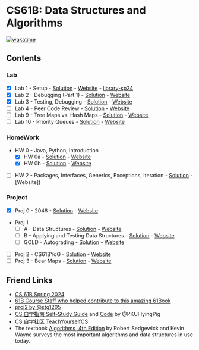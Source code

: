 # CS61B: Data Structures and Algorithms

[![wakatime](https://wakatime.com/badge/github/talentestors/CS61B-sp24.svg)](https://wakatime.com/badge/github/talentestors/CS61B-sp24)

## Contents

### Lab

- [x] Lab 1 - Setup - [Solution](lab/lab01) - [Website](https://sp24.datastructur.es/labs/lab01/) - [library-sp24](https://github.com/Berkeley-CS61B/library-sp24/)
- [x] Lab 2 - Debugging (Part 1) - [Solution](lab/lab02) - [Website](https://sp24.datastructur.es/labs/lab02/)
- [x] Lab 3 - Testing, Debugging - [Solution](lab/lab03/) - [Website](https://sp24.datastructur.es/labs/lab03/)
- [ ] Lab 4 - Peer Code Review - [Solution](lab4/) - [Website](https://sp24.datastructur.es/materials/lab/lab4/lab4)
- [ ] Lab 9 - Tree Maps vs. Hash Maps - [Solution](lab9/) - [Website](https://sp24.datastructur.es/materials/lab/lab9/lab9)
- [ ] Lab 10 - Priority Queues - [Solution](lab10/) - [Website](https://sp24.datastructur.es/materials/lab/lab10/lab10)

### HomeWork

- HW 0 - Java, Python, Introduction
  - [x] HW 0a - [Solution](hw/hw0) - [Website](https://sp24.datastructur.es/homeworks/hw0/hw0a/)
  - [x] HW 0b - [Solution](hw/hw0/hw0b) - [Website](https://sp24.datastructur.es/homeworks/hw0/hw0b/)
- [ ] HW 2 - Packages, Interfaces, Generics, Exceptions, Iteration - [Solution](hw1/) - [Website](

### Project

- [x] Proj 0 - 2048 - [Solution](proj/proj0/) - [Website](https://sp24.datastructur.es/projects/proj0/)
- Proj 1
  - [ ] A - Data Structures - [Solution](proj1a/) - [Website](https://sp24.datastructur.es/materials/proj/proj1a/proj1a)
  - [ ] B - Applying and Testing Data Structures - [Solution](proj1b/) - [Website](https://sp24.datastructur.es/materials/proj/proj1b/proj1b)
  - [ ] GOLD - Autograding - [Solution](proj1gold/) - [Website](https://sp24.datastructur.es/materials/proj/proj1gold/proj1gold)
- [ ] Proj 2 - CS61BYoG - [Solution](proj2/) - [Website](https://sp24.datastructur.es/materials/proj/proj2/proj2.html)
- [ ] Proj 3 - Bear Maps - [Solution](proj3/) - [Website](https://sp24.datastructur.es/materials/proj/proj3/proj3)

## Friend Links

- [CS 61B Spring 2024](https://sp24.datastructur.es/)
- [61B Course Staff who helped contribute to this amazing 61Book](https://cs61b-2.gitbook.io/cs61b-textbook)
- [proj2 by @stg1205](https://github.com/stg1205/CS61B/tree/master/proj2/byog)
- [CS 自学指南 Self-Study Guide](https://csdiy.wiki) and [Code](https://github.com/PKUFlyingPig/CS61B) by @PKUFlyingPig
- [CS 自学社区 TeachYourselfCS](https://www.learncs.site/)
- The textbook [Algorithms, 4th Edition](https://algs4.cs.princeton.edu/home/) by Robert Sedgewick and Kevin Wayne surveys the most important algorithms and data structures in use today.
